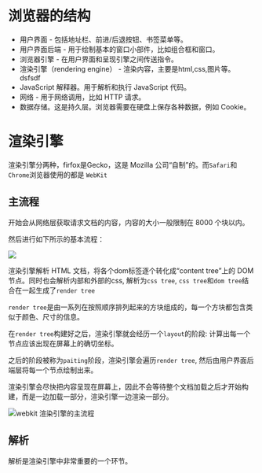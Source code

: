 # 浏览器的结构

- 用户界面 - 包括地址栏、前进/后退按钮、书签菜单等。
- 用户界面后端 - 用于绘制基本的窗口小部件，比如组合框和窗口。
- 浏览器引擎 - 在用户界面和呈现引擎之间传送指令。
- 渲染引擎（rendering engine） - 渲染内容，主要是html,css,图片等。dsfsdf
- JavaScript 解释器。用于解析和执行 JavaScript 代码。
- 网络 - 用于网络调用，比如 HTTP 请求。
- 数据存储。这是持久层。浏览器需要在硬盘上保存各种数据，例如 Cookie。


# 渲染引擎
渲染引擎分两种，firfox是Gecko，这是 Mozilla 公司“自制”的。而`Safari`和`Chrome`浏览器使用的都是 `WebKit`

## 主流程
开始会从网络层获取请求文档的内容，内容的大小一般限制在 8000 个块以内。

然后进行如下所示的基本流程：

![](http://p8cyzbt5x.bkt.clouddn.com/UC20180619_195129.png)

渲染引擎解析 HTML 文档，将各个dom标签逐个转化成“content tree”上的 DOM 节点。同时也会解析内部和外部的css, 解析为`css tree`, `css tree`和`dom tree`结合在一起生成了`render tree`

`render tree`是由一系列在按照顺序排列起来的方块组成的，每一个方块都包含类似于颜色、尺寸的信息。

在`render tree`构建好之后，渲染引擎就会经历一个`layout`的阶段: 计算出每一个节点应该出现在屏幕上的确切坐标。

之后的阶段被称为`paiting`阶段，渲染引擎会遍历`render tree`, 然后由用户界面后端层将每一个节点绘制出来。

渲染引擎会尽快把内容呈现在屏幕上，因此不会等待整个文档加载之后才开始构建，而是一边加载一部分，渲染引擎一边渲染一部分。

![webkit 渲染引擎的主流程](http://p8cyzbt5x.bkt.clouddn.com/UC20180619_200256.png)


## 解析
解析是渲染引擎中非常重要的一个环节。


